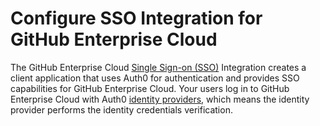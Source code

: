 # Configure SSO Integration for GitHub Enterprise Cloud

The GitHub Enterprise Cloud [Single Sign-on (SSO)](https://auth0.com/docs/sso) Integration creates a client application that uses Auth0 for authentication and provides SSO capabilities for GitHub Enterprise Cloud. Your users log in to GitHub Enterprise Cloud with Auth0 [identity providers](https://auth0.com/docs/identityproviders), which means the identity provider performs the identity credentials verification.
